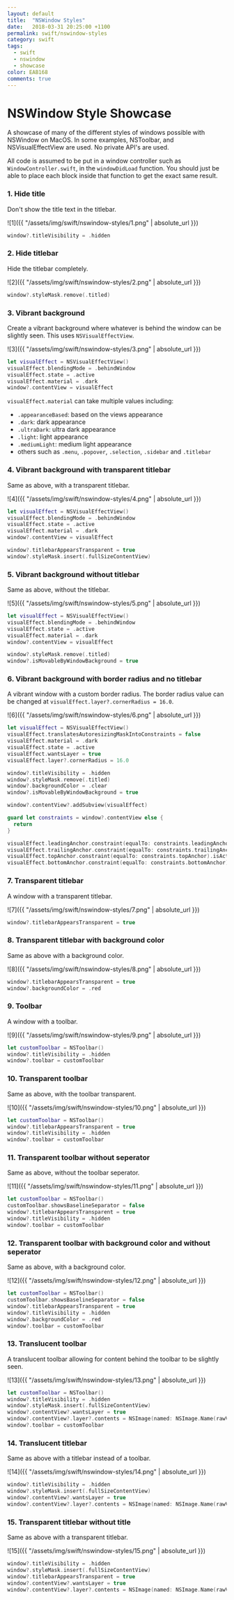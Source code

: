 ```yaml
---
layout: default
title:  "NSWindow Styles"
date:   2018-03-31 20:25:00 +1100
permalink: swift/nswindow-styles
category: swift
tags: 
  - swift
  - nswindow
  - showcase
color: EAB168
comments: true
---
```


# NSWindow Style Showcase

A showcase of many of the different styles of windows possible with NSWindow on MacOS. In some examples, NSToolbar, and NSVisualEffectView are used. No private API's are used.

All code is assumed to be put in a window controller such as `WindowController.swift`, in the `windowDidLoad` function. You should just be able to place each block inside that function to get the exact same result.

### 1. Hide title

Don't show the title text in the titlebar.

![1]({{ "/assets/img/swift/nswindow-styles/1.png" | absolute_url }})

```swift
window?.titleVisibility = .hidden
```

### 2. Hide titlebar

Hide the titlebar completely.

![2]({{ "/assets/img/swift/nswindow-styles/2.png" | absolute_url }})

```swift
window?.styleMask.remove(.titled)
```

### 3. Vibrant background

Create a vibrant background where whatever is behind the window can be slightly seen. This uses `NSVisualEffectView`.

![3]({{ "/assets/img/swift/nswindow-styles/3.png" | absolute_url }})

```swift
let visualEffect = NSVisualEffectView()
visualEffect.blendingMode = .behindWindow
visualEffect.state = .active
visualEffect.material = .dark
window?.contentView = visualEffect
```

`visualEffect.material` can take multiple values including:

- `.appearanceBased`: based on the views appearance
- `.dark`: dark appearance
- `.ultraDark`: ultra dark appearance
- `.light`: light appearance
- `.mediumLight`: medium light appearance
- others such as `.menu`, `.popover`, `.selection`, `.sidebar` and `.titlebar`

### 4. Vibrant background with transparent titlebar

Same as above, with a transparent titlebar.

![4]({{ "/assets/img/swift/nswindow-styles/4.png" | absolute_url }})

```swift
let visualEffect = NSVisualEffectView()
visualEffect.blendingMode = .behindWindow
visualEffect.state = .active
visualEffect.material = .dark
window?.contentView = visualEffect

window?.titlebarAppearsTransparent = true
window?.styleMask.insert(.fullSizeContentView)
```

### 5. Vibrant background without titlebar

Same as above, without the titlebar.

![5]({{ "/assets/img/swift/nswindow-styles/5.png" | absolute_url }})

```swift
let visualEffect = NSVisualEffectView()
visualEffect.blendingMode = .behindWindow
visualEffect.state = .active
visualEffect.material = .dark
window?.contentView = visualEffect

window?.styleMask.remove(.titled)
window?.isMovableByWindowBackground = true
```

### 6. Vibrant background with border radius and no titlebar

A vibrant window with a custom border radius. The border radius value can be changed at `visualEffect.layer?.cornerRadius = 16.0`.

![6]({{ "/assets/img/swift/nswindow-styles/6.png" | absolute_url }})

```swift
let visualEffect = NSVisualEffectView()
visualEffect.translatesAutoresizingMaskIntoConstraints = false
visualEffect.material = .dark
visualEffect.state = .active
visualEffect.wantsLayer = true
visualEffect.layer?.cornerRadius = 16.0

window?.titleVisibility = .hidden
window?.styleMask.remove(.titled)
window?.backgroundColor = .clear
window?.isMovableByWindowBackground = true

window?.contentView?.addSubview(visualEffect)

guard let constraints = window?.contentView else {
  return
}

visualEffect.leadingAnchor.constraint(equalTo: constraints.leadingAnchor).isActive = true
visualEffect.trailingAnchor.constraint(equalTo: constraints.trailingAnchor).isActive = true
visualEffect.topAnchor.constraint(equalTo: constraints.topAnchor).isActive = true
visualEffect.bottomAnchor.constraint(equalTo: constraints.bottomAnchor).isActive = true
```

### 7. Transparent titlebar

A window with a transparent titlebar.

![7]({{ "/assets/img/swift/nswindow-styles/7.png" | absolute_url }})

```swift
window?.titlebarAppearsTransparent = true
```

### 8. Transparent titlebar with background color

Same as above with a background color.

![8]({{ "/assets/img/swift/nswindow-styles/8.png" | absolute_url }})

```swift
window?.titlebarAppearsTransparent = true
window?.backgroundColor = .red
```

### 9. Toolbar

A window with a toolbar.

![9]({{ "/assets/img/swift/nswindow-styles/9.png" | absolute_url }})

```swift
let customToolbar = NSToolbar()
window?.titleVisibility = .hidden
window?.toolbar = customToolbar
```

### 10. Transparent toolbar

Same as above, with the toolbar transparent.

![10]({{ "/assets/img/swift/nswindow-styles/10.png" | absolute_url }})

```swift
let customToolbar = NSToolbar()
window?.titlebarAppearsTransparent = true
window?.titleVisibility = .hidden
window?.toolbar = customToolbar
```

### 11. Transparent toolbar without seperator

Same as above, without the toolbar seperator.

![11]({{ "/assets/img/swift/nswindow-styles/11.png" | absolute_url }})

```swift
let customToolbar = NSToolbar()
customToolbar.showsBaselineSeparator = false
window?.titlebarAppearsTransparent = true
window?.titleVisibility = .hidden
window?.toolbar = customToolbar
```

### 12. Transparent toolbar with background color and without seperator

Same as above, with a background color.

![12]({{ "/assets/img/swift/nswindow-styles/12.png" | absolute_url }})

```swift
let customToolbar = NSToolbar()
customToolbar.showsBaselineSeparator = false
window?.titlebarAppearsTransparent = true
window?.titleVisibility = .hidden
window?.backgroundColor = .red
window?.toolbar = customToolbar
```

### 13. Translucent toolbar

A translucent toolbar allowing for content behind the toolbar to be slightly seen.

![13]({{ "/assets/img/swift/nswindow-styles/13.png" | absolute_url }})

```swift
let customToolbar = NSToolbar()
window?.titleVisibility = .hidden
window?.styleMask.insert(.fullSizeContentView)
window?.contentView?.wantsLayer = true
window?.contentView?.layer?.contents = NSImage(named: NSImage.Name(rawValue: "Background"))
window?.toolbar = customToolbar
```

### 14. Translucent titlebar

Same as above with a titlebar instead of a toolbar.

![14]({{ "/assets/img/swift/nswindow-styles/14.png" | absolute_url }})

```swift
window?.titleVisibility = .hidden
window?.styleMask.insert(.fullSizeContentView)
window?.contentView?.wantsLayer = true
window?.contentView?.layer?.contents = NSImage(named: NSImage.Name(rawValue: "Background"))
```

### 15. Transparent titlebar without title

Same as above with a transparent titlebar.

![15]({{ "/assets/img/swift/nswindow-styles/15.png" | absolute_url }})

```swift
window?.titleVisibility = .hidden
window?.styleMask.insert(.fullSizeContentView)
window?.titlebarAppearsTransparent = true
window?.contentView?.wantsLayer = true
window?.contentView?.layer?.contents = NSImage(named: NSImage.Name(rawValue: "Background"))
```